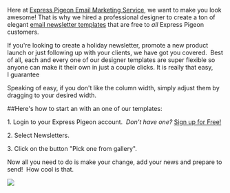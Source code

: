 Here at [Express Pigeon Email Marketing Service](http://expresspigeon.com), we want to make you
look awesome! That is why we hired a professional designer to create a
ton of elegant [email newsletter templates](https://expresspigeon.com/gallery) that are free to *all*
Express Pigeon customers.

If you're looking to create a holiday newsletter, promote a new product
launch or just following up with your clients, we have got you covered.
 Best of all, each and every one of our designer templates are super
flexible so anyone can make it their own in just a couple clicks. It is
really that easy, I guarantee

Speaking of easy, if you don't like the column width, simply adjust them
by dragging to your desired width.

##Here's how to start an with an one of our templates:


​1. Login to your Express Pigeon account.  *Don't have one?* [Sign up
for Free!](https://expresspigeon.com/access/registration)

​2. Select Newsletters.

​3. Click on the button "Pick one from gallery".

Now all you need to do is make your change, add your news and prepare to
send!  How cool is that.

![](${blog_base_url}/images/2012/expresspigeonc2a0e28094c2a0newsletters-gallery-2.jpg)


